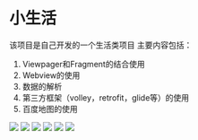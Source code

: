 # 小生活
该项目是自己开发的一个生活类项目
主要内容包括：
1. Viewpager和Fragment的结合使用
2. Webview的使用
3. 数据的解析
4. 第三方框架（volley，retrofit，glide等）的使用
5. 百度地图的使用

![](Smalife/one.png)
![](Smalife/two.png)
![](Smalife/three.png)
![](Smalife/four.png)
![](Smalife/five.png)
![](Smalife/six.png)
